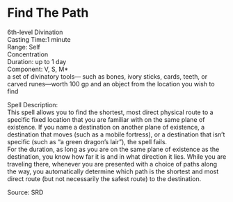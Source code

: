 # Find The Path
6th-level Divination<br>
Casting Time:1 minute<br>
Range: Self<br>
Concentration<br>
Duration: up to 1 day<br>
Component: V, S, M*<br>
a set of divinatory tools— such as bones, ivory sticks, cards, teeth, or carved runes—worth 100 gp and an object from the location you wish to find

Spell Description:<br>
This spell allows you to find the shortest, most direct physical route to a specific fixed location that you are familiar with on the same plane of existence. If you name a destination on another plane of existence, a destination that moves (such as a mobile fortress), or a destination that isn’t specific (such as “a green dragon’s lair”), the spell fails.<br>For the duration, as long as you are on the same plane of existence as the destination, you know how far it is and in what direction it lies. While you are traveling there, whenever you are presented with a choice of paths along the way, you automatically determine which path is the shortest and most direct route (but not necessarily the safest route) to the destination.

Source: SRD